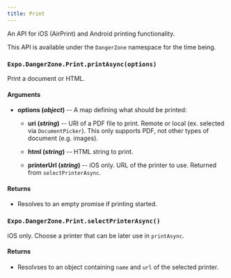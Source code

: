 ```yaml
---
title: Print
---
```


An API for iOS (AirPrint) and Android printing functionality.

This API is available under the `DangerZone` namespace for the time being.

### `Expo.DangerZone.Print.printAsync(options)`

Print a document or HTML.

#### Arguments

-   **options (_object_)** -- A map defining what should be printed:
    
    -   **uri (_string_)** -- URI of a PDF file to print. Remote or local (ex. selected via `DocumentPicker`). This only supports PDF, not other types of document (e.g. images).
    
    -   **html (_string_)** -- HTML string to print.
    
    -   **printerUrl (_string_)** -- iOS only. URL of the printer to use. Returned from `selectPrinterAsync`.

#### Returns

-   Resolves to an empty promise if printing started.

### `Expo.DangerZone.Print.selectPrinterAsync()`

iOS only. Choose a printer that can be later use in `printAsync`.

#### Returns

-   Resolvses to an object containing `name` and `url` of the selected printer.